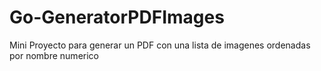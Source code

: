 # Go-GeneratorPDFImages

Mini Proyecto para generar un PDF con una lista de imagenes ordenadas por nombre numerico
